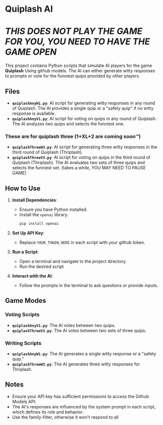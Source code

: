 # Quiplash AI
# *THIS DOES NOT PLAY THE GAME FOR YOU, YOU NEED TO HAVE THE GAME OPEN*

This project contains Python scripts that simulate AI players for the game **Quiplash** Using github models. The AI can either generate witty responses to prompts or vote for the funniest quips provided by other players.

## Files

- **`quiplashAnyW1.py`**: AI script for generating witty responses in any round of Quiplash. The AI provides a single quip or a "safety quip" if no witty response is available.
- **`quiplashAnyV1.py`**: AI script for voting on quips in any round of Quiplash. The AI analyzes two quips and selects the funniest one.

### These are for quiplash three (1+XL+2 are coming soon™️)
- **`quiplashThreeW3.py`**: AI script for generating three witty responses in the third round of Quiplash (Thriplash).
- **`quiplashThreeV3.py`**: AI script for voting on quips in the third round of Quiplash (Thriplash). The AI evaluates two sets of three quips and selects the funniest set. (takes a while, YOU MAY NEED TO PAUSE GAME)



## How to Use

1. **Install Dependencies**:
   - Ensure you have Python installed.
   - Install the `openai` library:
     ```sh
     pip install openai
     ```

2. **Set Up API Key**:
   - Replace `YOUR_TOKEN_HERE` in each script with your github token.

3. **Run a Script**:
   - Open a terminal and navigate to the project directory.
   - Run the desired script

4. **Interact with the AI**:
   - Follow the prompts in the terminal to ask questions or provide inputs.

## Game Modes

### Voting Scripts
- **`quiplashAnyV1.py`**: The AI votes between two quips.
- **`quiplashThreeV3.py`**: The AI votes between two sets of three quips.

### Writing Scripts
- **`quiplashAnyW1.py`**: The AI generates a single witty response or a "safety quip."
- **`quiplashThreeW3.py`**: The AI generates three witty responses for Thriplash.

## Notes

- Ensure your API key has sufficient permissions to access the Github Models API.
- The AI's responses are influenced by the system prompt in each script, which defines its role and behavior.
- Use the family-filter, otherwise it won't respond to all